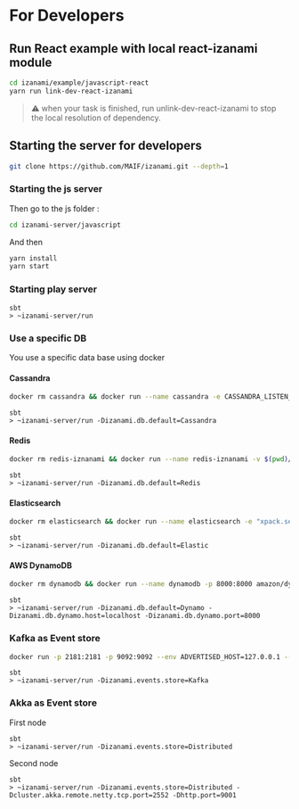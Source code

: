 # For Developers

## Run React example with local react-izanami module

```bash
cd izanami/example/javascript-react
yarn run link-dev-react-izanami
```
> :warning: when your task is finished, run unlink-dev-react-izanami to stop the local resolution of dependency.

## Starting the server for developers 

```bash 
git clone https://github.com/MAIF/izanami.git --depth=1
```

### Starting the js server 

Then go to the js folder : 

```bash
cd izanami-server/javascript
```

And then 

```bash
yarn install 
yarn start  
```

### Starting play server 

```sbtshell
sbt 
> ~izanami-server/run 
```

### Use a specific DB 

You use a specific data base using docker 

#### Cassandra 

```bash 
docker rm cassandra && docker run --name cassandra -e CASSANDRA_LISTEN_ADDRESS=127.0.0.1 -p 9042:9042 -p 7000:7000 cassandra:3.11
```

```sbtshell
sbt 
> ~izanami-server/run -Dizanami.db.default=Cassandra
```

#### Redis

```bash 
docker rm redis-iznanami && docker run --name redis-iznanami -v $(pwd)/redisdata:/data -p 6379:6379 redis
```

```sbtshell
sbt 
> ~izanami-server/run -Dizanami.db.default=Redis
```

#### Elasticsearch 
```bash 
docker rm elasticsearch && docker run --name elasticsearch -e "xpack.security.enabled=false" -e "ES_JAVA_OPTS=-Xms512m -Xmx512m" -p 9200:9200 docker.elastic.co/elasticsearch/elasticsearch:5.5.3
```


```sbtshell
sbt 
> ~izanami-server/run -Dizanami.db.default=Elastic
```


#### AWS DynamoDB 
```bash 
docker rm dynamodb && docker run --name dynamodb -p 8000:8000 amazon/dynamodb-local
```


```sbtshell
sbt 
> ~izanami-server/run -Dizanami.db.default=Dynamo -Dizanami.db.dynamo.host=localhost -Dizanami.db.dynamo.port=8000
```

### Kafka as Event store 

```bash
docker run -p 2181:2181 -p 9092:9092 --env ADVERTISED_HOST=127.0.0.1 --env ADVERTISED_PORT=9092 --env AUTO.CREATE.TOPICS.ENABLE spotify/kafka
```

```sbtshell
sbt 
> ~izanami-server/run -Dizanami.events.store=Kafka 
```

### Akka as Event store

First node 

```sbtshell
sbt 
> ~izanami-server/run -Dizanami.events.store=Distributed 
```

Second node 

```sbtshell
sbt 
> ~izanami-server/run -Dizanami.events.store=Distributed -Dcluster.akka.remote.netty.tcp.port=2552 -Dhttp.port=9001 
```

